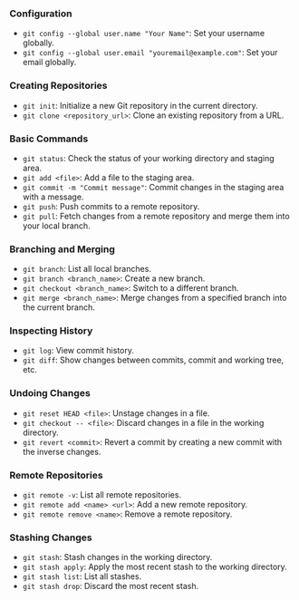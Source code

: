 ### Configuration
- `git config --global user.name "Your Name"`: Set your username globally.
- `git config --global user.email "youremail@example.com"`: Set your email globally.

### Creating Repositories
- `git init`: Initialize a new Git repository in the current directory.
- `git clone <repository_url>`: Clone an existing repository from a URL.

### Basic Commands
- `git status`: Check the status of your working directory and staging area.
- `git add <file>`: Add a file to the staging area.
- `git commit -m "Commit message"`: Commit changes in the staging area with a message.
- `git push`: Push commits to a remote repository.
- `git pull`: Fetch changes from a remote repository and merge them into your local branch.

### Branching and Merging
- `git branch`: List all local branches.
- `git branch <branch_name>`: Create a new branch.
- `git checkout <branch_name>`: Switch to a different branch.
- `git merge <branch_name>`: Merge changes from a specified branch into the current branch.

### Inspecting History
- `git log`: View commit history.
- `git diff`: Show changes between commits, commit and working tree, etc.

### Undoing Changes
- `git reset HEAD <file>`: Unstage changes in a file.
- `git checkout -- <file>`: Discard changes in a file in the working directory.
- `git revert <commit>`: Revert a commit by creating a new commit with the inverse changes.

### Remote Repositories
- `git remote -v`: List all remote repositories.
- `git remote add <name> <url>`: Add a new remote repository.
- `git remote remove <name>`: Remove a remote repository.

### Stashing Changes
- `git stash`: Stash changes in the working directory.
- `git stash apply`: Apply the most recent stash to the working directory.
- `git stash list`: List all stashes.
- `git stash drop`: Discard the most recent stash.
